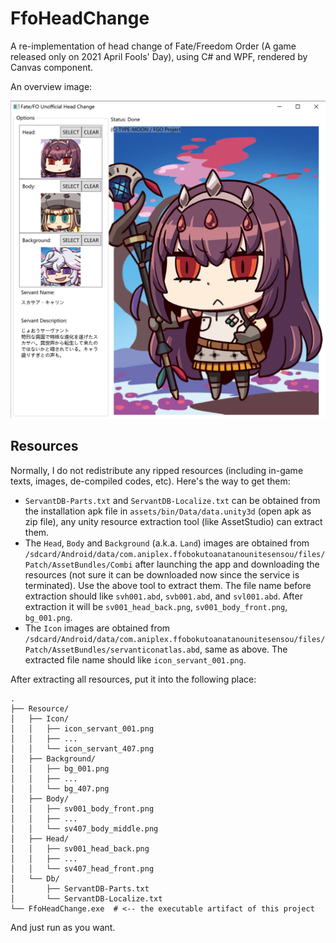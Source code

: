 # FfoHeadChange

A re-implementation of head change of Fate/Freedom Order (A game released only on 2021 April Fools' Day), using C# and WPF, rendered by Canvas component.

An overview image:

![](screenshot.png)

## Resources

Normally, I do not redistribute any ripped resources (including in-game texts, images, de-compiled codes, etc). Here's the way to get them:

- `ServantDB-Parts.txt` and `ServantDB-Localize.txt` can be obtained from the installation apk file in `assets/bin/Data/data.unity3d` (open apk as zip file), any unity resource extraction tool (like AssetStudio) can extract them.
- The `Head`, `Body` and `Background` (a.k.a. `Land`) images are obtained from `/sdcard/Android/data/com.aniplex.ffobokutoanatanounitesensou/files/Patch/AssetBundles/Combi` after launching the app and downloading the resources (not sure it can be downloaded now since the service is terminated). Use the above tool to extract them. The file name before extraction should like `svh001.abd`, `svb001.abd`, and `svl001.abd`. After extraction it will be `sv001_head_back.png`, `sv001_body_front.png`, `bg_001.png`.
- The `Icon` images are obtained from `/sdcard/Android/data/com.aniplex.ffobokutoanatanounitesensou/files/Patch/AssetBundles/servanticonatlas.abd`, same as above. The extracted file name should like `icon_servant_001.png`.

After extracting all resources, put it into the following place:

```text
.
├── Resource/
│   ├── Icon/
│   │   ├── icon_servant_001.png
│   │   ├── ...
│   │   └── icon_servant_407.png
│   ├── Background/
│   │   ├── bg_001.png
│   │   ├── ...
│   │   └── bg_407.png
│   ├── Body/
│   │   ├── sv001_body_front.png
│   │   ├── ...
│   │   └── sv407_body_middle.png
│   ├── Head/
│   │   ├── sv001_head_back.png
│   │   ├── ...
│   │   └── sv407_head_front.png
│   └── Db/
│       ├── ServantDB-Parts.txt
│       └── ServantDB-Localize.txt
└── FfoHeadChange.exe  # <-- the executable artifact of this project
```

And just run as you want.

